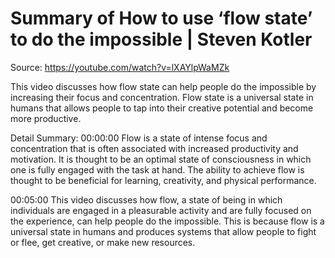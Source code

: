 # Summary of How to use ‘flow state’ to do the impossible | Steven Kotler

Source: https://youtube.com/watch?v=lXAYlpWaMZk

This video discusses how flow state can help people do the impossible by increasing their focus and concentration. Flow state is a universal state in humans that allows people to tap into their creative potential and become more productive.

Detail Summary: 
00:00:00
Flow is a state of intense focus and concentration that is often associated with increased productivity and motivation. It is thought to be an optimal state of consciousness in which one is fully engaged with the task at hand. The ability to achieve flow is thought to be beneficial for learning, creativity, and physical performance.

00:05:00
This video discusses how flow, a state of being in which individuals are engaged in a pleasurable activity and are fully focused on the experience, can help people do the impossible. This is because flow is a universal state in humans and produces systems that allow people to fight or flee, get creative, or make new resources.

